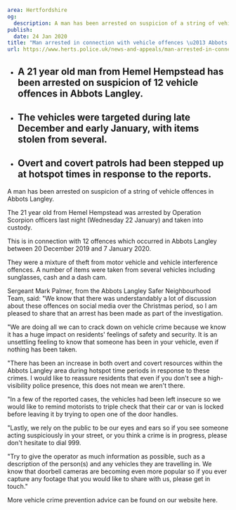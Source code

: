 ```yaml
area: Hertfordshire
og:
  description: A man has been arrested on suspicion of a string of vehicle offences in Abbots Langley.
publish:
  date: 24 Jan 2020
title: "Man arrested in connection with vehicle offences \u2013 Abbots Langley"
url: https://www.herts.police.uk/news-and-appeals/man-arrested-in-connection-with-vehicle-offences-abbots-langley-1326c
```

* ## A 21 year old man from Hemel Hempstead has been arrested on suspicion of 12 vehicle offences in Abbots Langley.

 * ## The vehicles were targeted during late December and early January, with items stolen from several.

 * ## Overt and covert patrols had been stepped up at hotspot times in response to the reports.

A man has been arrested on suspicion of a string of vehicle offences in Abbots Langley.

The 21 year old from Hemel Hempstead was arrested by Operation Scorpion officers last night (Wednesday 22 January) and taken into custody.

This is in connection with 12 offences which occurred in Abbots Langley between 20 December 2019 and 7 January 2020.

They were a mixture of theft from motor vehicle and vehicle interference offences. A number of items were taken from several vehicles including sunglasses, cash and a dash cam.

Sergeant Mark Palmer, from the Abbots Langley Safer Neighbourhood Team, said: "We know that there was understandably a lot of discussion about these offences on social media over the Christmas period, so I am pleased to share that an arrest has been made as part of the investigation.

"We are doing all we can to crack down on vehicle crime because we know it has a huge impact on residents' feelings of safety and security. It is an unsettling feeling to know that someone has been in your vehicle, even if nothing has been taken.

 "There has been an increase in both overt and covert resources within the Abbots Langley area during hotspot time periods in response to these crimes. I would like to reassure residents that even if you don't see a high-visibility police presence, this does not mean we aren't there.

"In a few of the reported cases, the vehicles had been left insecure so we would like to remind motorists to triple check that their car or van is locked before leaving it by trying to open one of the door handles.

"Lastly, we rely on the public to be our eyes and ears so if you see someone acting suspiciously in your street, or you think a crime is in progress, please don't hesitate to dial 999.

"Try to give the operator as much information as possible, such as a description of the person(s) and any vehicles they are travelling in. We know that doorbell cameras are becoming even more popular so if you ever capture any footage that you would like to share with us, please get in touch."

More vehicle crime prevention advice can be found on our website here.
